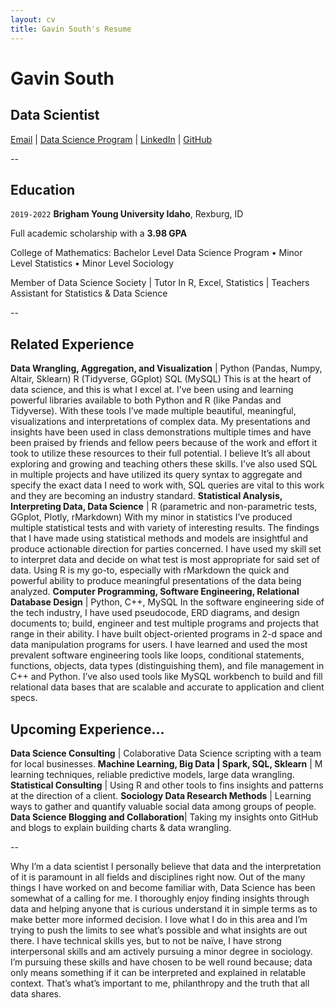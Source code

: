 ```yaml
---
layout: cv
title: Gavin South's Resume
---
```

# Gavin South

## Data Scientist

<div id="webaddress">
<a href="gavinsouth@msn.com">Email</a>
| <a href="https://byuidatascience.github.io/development.html">Data Science Program</a>
| <a href="https://www.linkedin.com/in/gavin-south-13564754/">LinkedIn</a>
| <a href="https://github.com/byuids-resumes">GitHub</a>
</div>

<!-- https://www.monique.tech/the-art-of-markdown -->

--

## Education

`2019-2022`
__Brigham Young University Idaho__, Rexburg, ID

Full academic scholarship with a **3.98 GPA**

College of Mathematics: Bachelor Level Data Science Program • Minor Level Statistics • Minor Level Sociology

Member of Data Science Society | Tutor In R, Excel, Statistics | Teachers Assistant for Statistics & Data Science

--

## Related Experience

**Data Wrangling, Aggregation, and Visualization** | Python (Pandas, Numpy, Altair, Sklearn) R (Tidyverse, GGplot) SQL (MySQL)
This is at the heart of data science, and this is what I excel at. I’ve been using and learning powerful libraries available to both Python and R (like Pandas and Tidyverse). With these tools I’ve made multiple beautiful, meaningful, visualizations and interpretations of complex data. My presentations and insights have been used in class demonstrations multiple times and have been praised by friends and fellow peers because of the work and effort it took to utilize these resources to their full potential. I believe It’s all about exploring and growing and teaching others these skills. I’ve also used SQL in multiple projects and have utilized its query syntax to aggregate and specify the exact data I need to work with, SQL queries are vital to this work and they are becoming an industry standard.
**Statistical Analysis, Interpreting Data, Data Science** | R (parametric and non-parametric tests, GGplot, Plotly, rMarkdown)
With my minor in statistics I’ve produced multiple statistical tests and with variety of interesting results. The findings that I have made using statistical methods and models are insightful and produce actionable direction for parties concerned. I have used my skill set to interpret data and decide on what test is most appropriate for said set of data. Using R is my go-to, especially with rMarkdown the quick and powerful ability to produce meaningful presentations of the data being analyzed.
**Computer Programming, Software Engineering, Relational Database Design** | Python, C++, MySQL
In the software engineering side of the tech industry, I have used pseudocode, ERD diagrams, and design documents to; build, engineer and test multiple programs and projects that range in their ability. I have built object-oriented programs in 2-d space and data manipulation programs for users. I have learned and used the most prevalent software engineering tools like loops, conditional statements, functions, objects, data types (distinguishing them), and file management in C++ and Python. I’ve also used tools like MySQL workbench to build and fill relational data bases that are scalable and accurate to application and client specs.

## Upcoming Experience...

**Data Science Consulting** | Colaborative Data Science scripting with a team for local businesses.
**Machine Learning, Big Data | Spark, SQL, Sklearn** | M learning techniques, reliable predictive models, large data wrangling. 
**Statistical Consulting** | Using R and other tools to fins insights and patterns at the direction of a client. 
**Sociology Data Research Methods** | Learning ways to gather and quantify valuable social data among groups of people. 
**Data Science Blogging and Collaboration**| Taking my insights onto GitHub and blogs to explain building charts & data wrangling.

--

Why I’m a data scientist
I personally believe that data and the interpretation of it is paramount in all fields and disciplines right now. Out of the
many things I have worked on and become familiar with, Data Science has been somewhat of a calling for me. I thoroughly enjoy finding insights through data and helping anyone that is curious understand it in simple terms as to make better more informed decision. I love what I do in this area and I’m trying to push the limits to see what’s possible and what insights are out there. I have technical skills yes, but to not be naïve, I have strong interpersonal skills and am actively pursuing a minor degree in sociology. I’m pursuing these skills and have chosen to be well round because; data only means something if it can be interpreted and explained in relatable context. That’s what’s important to me, philanthropy and the truth that all data shares.



